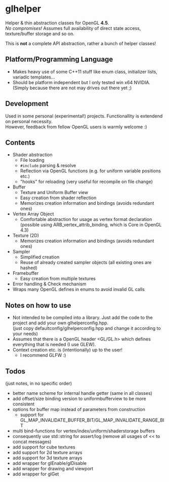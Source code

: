 glhelper
========

Helper &amp; thin abstraction classes for OpenGL **4.5**.  
_No compromises!_ Assumes full availability of direct state access, texture/buffer storage and so on.

This is **not** a complete API abstraction, rather a bunch of helper classes!

Platform/Programming Language
--------
* Makes heavy use of some C++11 stuff like enum class, initializer lists, variadic templates...
* Should be platform independent but I only tested win x64 NVIDIA.  
(Simply because there are not may drives out there yet ;)

Development
--------
Used in some personal (experimental!) projects. Functionallity is extendend on personal necessity.  
However, feedback from fellow OpenGL users is warmly welcome :)

Contents
--------
* Shader abstraction
  * File loading
  * `#include` parsing & resolve
  * Reflection via OpenGL functions (e.g. for uniform variable positions etc.)
  * "hooks" for reloading (very useful for recompile on file change)
* Buffer
  * Texture and Uniform Buffer view
  * Easy creation from shader reflection
  * Memorizes creation information and bindings (avoids redundant ones)
* Vertex Array Object
  * Comfortable abstraction for usage as vertex format declaration  
    (possible using ARB_vertex_attrib_binding, which is Core in OpenGL 4.3)
* Texture (2D)
  * Memorizes creation information and bindings (avoids redundant ones)
* Sampler
  * Simplified creation
  * Reuse of already created sampler objects (all existing ones are hashed)
* Framebuffer
  * Easy creation from multiple textures
* Error handling & Check mechanism
* Wraps many OpenGL defines in enums to avoid invalid GL calls

Notes on how to use
--------
* Not intended to be compiled into a library. Just add the code to the project and add your own glhelperconfig.hpp.  
(just copy defaultconfig/glhelperconfig.hpp and change it according to your needs)  
* Assumes that there is a OpenGL header <GL/GL.h> which defines everything that is needed (I use GLEW).  
* Context creation etc. is (intentionally) up to the user!
  * I recommend GLFW :)
 
Todos
--------
(just notes, in no specific order)
* better name scheme for internal handle getter (same in all classes)
* add offset/size binding version to uniformbufferview to be more consistent
* options for buffer map instead of parameters from construction
  * support for GL_MAP_INVALIDATE_BUFFER_BIT/GL_MAP_INVALIDATE_RANGE_BIT
* multi bind-functions for vertex/index/uniform/shaderstorage buffers
* consequently use std::string for assert/log (remove all usages of << to concat messages)
* add support for cube textures
* add support for 2d texture arrays
* add support for 3d texture arrays
* add wrapper for glEnable/glDisable
* add wrapper for drawing and viewport
* add wrapper for glGet